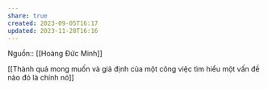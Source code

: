 ```yaml
---
share: true
created: 2023-09-05T16:17
updated: 2023-11-28T16:16
---
```

Nguồn:: [[Hoàng Đức Minh]]

[[Thành quả mong muốn và giả định của một công việc tìm hiểu một vấn đề nào đó là chính nó]]
